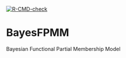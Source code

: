 
[![R-CMD-check](https://github.com/ndmarco/BayesFPMM/workflows/R-CMD-check/badge.svg)](https://github.com/ndmarco/BayesFPMM/actions)

# BayesFPMM
Bayesian Functional Partial Membership Model
